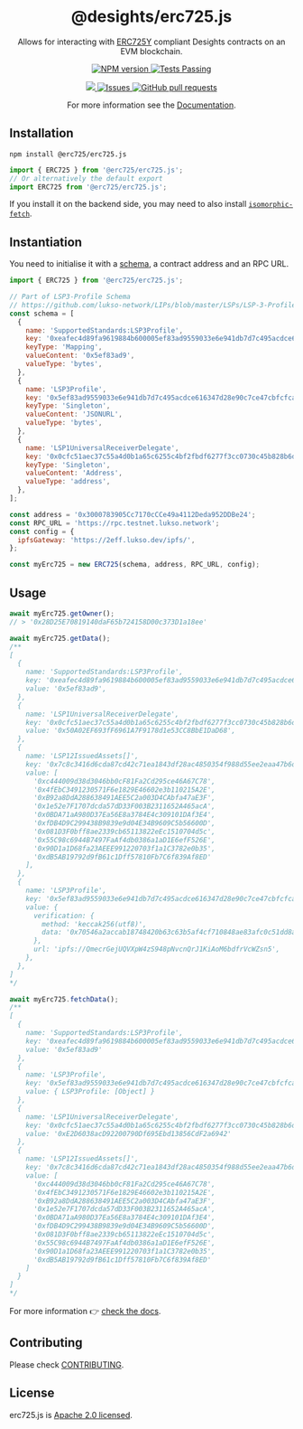 <p align="center">
 <h1 align="center"><strong>@desights/erc725.js</strong></h1>
 <p align="center">Allows for interacting with <a href="https://github.com/lukso-network/LIPs/blob/master/LSPs/LSP-2-ERC725YJSONSchema.md">ERC725Y</a> compliant Desights contracts on an EVM blockchain.</p>
</p>

<p align="center">
  <a href="https://www.npmjs.com/package/@erc725/erc725.js">
    <img alt="NPM version" src="https://img.shields.io/npm/v/@erc725/erc725.js.svg?style=flat" />
  </a>
  <a href="https://github.com/ERC725Alliance/erc725.js/actions">
    <img alt="Tests Passing" src="https://github.com/ERC725Alliance/erc725.js/actions/workflows/lint-test-build.yml/badge.svg" />
  </a>
</p>

<p align="center">
  <a href="https://codecov.io/gh/ERC725Alliance/erc725.js">
    <img src="https://codecov.io/gh/ERC725Alliance/erc725.js/branch/main/graph/badge.svg" />
  </a>
  <a href="https://github.com/ERC725Alliance/erc725.js/issues">
    <img alt="Issues" src="https://img.shields.io/github/issues/ERC725Alliance/erc725.js?color=0088ff" />
  </a>
  <a href="https://github.com/ERC725Alliance/erc725.js/pulls">
    <img alt="GitHub pull requests" src="https://img.shields.io/github/issues-pr/ERC725Alliance/erc725.js?color=0088ff" />
  </a>
</p>
<p align="center">For more information see the <a href="https://docs.lukso.tech/tools/erc725js/getting-started">Documentation</a>.</p>

## Installation

```shell script
npm install @erc725/erc725.js
```

```js
import { ERC725 } from '@erc725/erc725.js';
// Or alternatively the default export
import ERC725 from '@erc725/erc725.js';
```

If you install it on the backend side, you may need to also install [`isomorphic-fetch`](https://www.npmjs.com/package/isomorphic-fetch).

## Instantiation

You need to initialise it with a [schema](https://docs.lukso.tech/tools/erc725js/schemas), a contract address and an RPC URL.

```js
import { ERC725 } from '@erc725/erc725.js';

// Part of LSP3-Profile Schema
// https://github.com/lukso-network/LIPs/blob/master/LSPs/LSP-3-Profile-Metadata.md
const schema = [
  {
    name: 'SupportedStandards:LSP3Profile',
    key: '0xeafec4d89fa9619884b600005ef83ad9559033e6e941db7d7c495acdce616347',
    keyType: 'Mapping',
    valueContent: '0x5ef83ad9',
    valueType: 'bytes',
  },
  {
    name: 'LSP3Profile',
    key: '0x5ef83ad9559033e6e941db7d7c495acdce616347d28e90c7ce47cbfcfcad3bc5',
    keyType: 'Singleton',
    valueContent: 'JSONURL',
    valueType: 'bytes',
  },
  {
    name: 'LSP1UniversalReceiverDelegate',
    key: '0x0cfc51aec37c55a4d0b1a65c6255c4bf2fbdf6277f3cc0730c45b828b6db8b47',
    keyType: 'Singleton',
    valueContent: 'Address',
    valueType: 'address',
  },
];

const address = '0x3000783905Cc7170cCCe49a4112Deda952DDBe24';
const RPC_URL = 'https://rpc.testnet.lukso.network';
const config = {
  ipfsGateway: 'https://2eff.lukso.dev/ipfs/',
};

const myErc725 = new ERC725(schema, address, RPC_URL, config);
```

## Usage

```js
await myErc725.getOwner();
// > '0x28D25E70819140daF65b724158D00c373D1a18ee'

await myErc725.getData();
/**
[
  {
    name: 'SupportedStandards:LSP3Profile',
    key: '0xeafec4d89fa9619884b600005ef83ad9559033e6e941db7d7c495acdce616347',
    value: '0x5ef83ad9',
  },
  {
    name: 'LSP1UniversalReceiverDelegate',
    key: '0x0cfc51aec37c55a4d0b1a65c6255c4bf2fbdf6277f3cc0730c45b828b6db8b47',
    value: '0x50A02EF693fF6961A7F9178d1e53CC8BbE1DaD68',
  },
  {
    name: 'LSP12IssuedAssets[]',
    key: '0x7c8c3416d6cda87cd42c71ea1843df28ac4850354f988d55ee2eaa47b6dc05cd',
    value: [
      '0xc444009d38d3046bb0cF81Fa2Cd295ce46A67C78',
      '0x4fEbC3491230571F6e1829E46602e3b110215A2E',
      '0xB92a8DdA288638491AEE5C2a003D4CAbfa47aE3F',
      '0x1e52e7F1707dcda57dD33F003B2311652A465acA',
      '0x0BDA71aA980D37Ea56E8a3784E4c309101DAf3E4',
      '0xfDB4D9C299438B9839e9d04E34B9609C5b56600D',
      '0x081D3F0bff8ae2339cb65113822eEc1510704d5c',
      '0x55C98c6944B7497FaAf4db0386a1aD1E6efF526E',
      '0x90D1a1D68fa23AEEE991220703f1a1C3782e0b35',
      '0xdB5AB19792d9fB61c1Dff57810Fb7C6f839Af8ED'
    ],
  },
  {
    name: 'LSP3Profile',
    key: '0x5ef83ad9559033e6e941db7d7c495acdce616347d28e90c7ce47cbfcfcad3bc5',
    value: {
      verification: {
        method: 'keccak256(utf8)',
        data: '0x70546a2accab18748420b63c63b5af4cf710848ae83afc0c51dd8ad17fb5e8b3'
      },
      url: 'ipfs://QmecrGejUQVXpW4zS948pNvcnQrJ1KiAoM6bdfrVcWZsn5',
    },
  },
]
*/

await myErc725.fetchData();
/**
[
  {
    name: 'SupportedStandards:LSP3Profile',
    key: '0xeafec4d89fa9619884b600005ef83ad9559033e6e941db7d7c495acdce616347',
    value: '0x5ef83ad9'
  },
  {
    name: 'LSP3Profile',
    key: '0x5ef83ad9559033e6e941db7d7c495acdce616347d28e90c7ce47cbfcfcad3bc5',
    value: { LSP3Profile: [Object] }
  },
  {
    name: 'LSP1UniversalReceiverDelegate',
    key: '0x0cfc51aec37c55a4d0b1a65c6255c4bf2fbdf6277f3cc0730c45b828b6db8b47',
    value: '0xE2D6038acD92200790Df695Ebd13856CdF2a6942'
  },
  {
    name: 'LSP12IssuedAssets[]',
    key: '0x7c8c3416d6cda87cd42c71ea1843df28ac4850354f988d55ee2eaa47b6dc05cd',
    value: [
      '0xc444009d38d3046bb0cF81Fa2Cd295ce46A67C78',
      '0x4fEbC3491230571F6e1829E46602e3b110215A2E',
      '0xB92a8DdA288638491AEE5C2a003D4CAbfa47aE3F',
      '0x1e52e7F1707dcda57dD33F003B2311652A465acA',
      '0x0BDA71aA980D37Ea56E8a3784E4c309101DAf3E4',
      '0xfDB4D9C299438B9839e9d04E34B9609C5b56600D',
      '0x081D3F0bff8ae2339cb65113822eEc1510704d5c',
      '0x55C98c6944B7497FaAf4db0386a1aD1E6efF526E',
      '0x90D1a1D68fa23AEEE991220703f1a1C3782e0b35',
      '0xdB5AB19792d9fB61c1Dff57810Fb7C6f839Af8ED'
    ]
  }
]
*/
```

For more information 👉 [check the docs](https://docs.lukso.tech/tools/erc725js/classes/ERC725).

## Contributing

Please check [CONTRIBUTING](./CONTRIBUTING.md).

## License

erc725.js is [Apache 2.0 licensed](./LICENSE).

